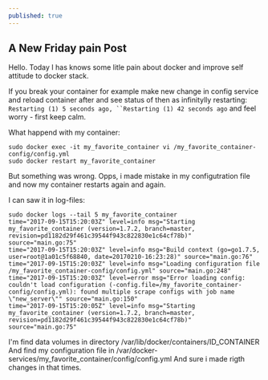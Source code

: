 ```yaml
---
published: true
---
```

## A New Friday pain Post

Hello.
Today I has knows some litle pain about docker and improve self attitude to docker stack.

If you break your container for example make new change in config service and reload container after and   see status of then as infinitylly restarting: `Restarting (1) 5 seconds ago, ``Restarting (1) 42 seconds ago` and feel worry - first keep calm.


What happend with my container:

```
sudo docker exec -it my_favorite_container vi /my_favorite_container-config/config.yml
sudo docker restart my_favorite_container
```

But something was wrong.
Opps, i made mistake in my configutration file and now my container restarts again and again.

I can saw it in log-files:

```
sudo docker logs --tail 5 my_favorite_container
time="2017-09-15T15:20:03Z" level=info msg="Starting my_favorite_container (version=1.7.2, branch=master, revision=pd1182d29f461c39544f943c822830e1c64cf78b)" source="main.go:75" 
time="2017-09-15T15:20:03Z" level=info msg="Build context (go=go1.7.5, user=root@1a01c5f68840, date=20170210-16:23:28)" source="main.go:76" 
time="2017-09-15T15:20:03Z" level=info msg="Loading configuration file /my_favorite_container-config/config.yml" source="main.go:248" 
time="2017-09-15T15:20:03Z" level=error msg="Error loading config: couldn't load configuration (-config.file=/my_favorite_container-config/config.yml): found multiple scrape configs with job name \"new_server\"" source="main.go:150" 
time="2017-09-15T15:20:05Z" level=info msg="Starting my_favorite_container (version=1.7.2, branch=master, revision=pd1182d29f461c39544f943c822830e1c64cf78b)" source="main.go:75" 

```

I'm find data volumes in directory /var/lib/docker/containers/ID_CONTAINER
And find my configuration file in /var/docker-services/my_favorite_container/config/config.yml
And sure i made rigth changes in that times.
